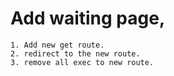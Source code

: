 # Add waiting page, 
    1. Add new get route.
    2. redirect to the new route.
    3. remove all exec to new route.